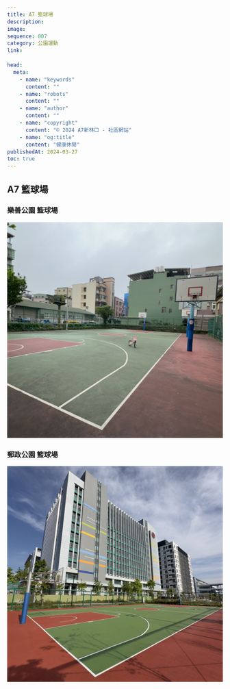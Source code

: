 ```yaml
---
title: A7 籃球場
description:
image:
sequence: 007
category: 公園運動
link:

head:
  meta:
    - name: "keywords"
      content: ""
    - name: "robots"
      content: ""
    - name: "author"
      content: ""
    - name: "copyright"
      content: "© 2024 A7新林口 - 社區網站"
    - name: "og:title"
      content: "健康休閒"
publishedAt: 2024-03-27
toc: true
---
```


## A7 籃球場

### 樂善公園 籃球場

![f007-01.jpeg](/images/fitness/f007-01.jpeg)

### 郵政公園 籃球場

![f007-02.jpeg](/images/fitness/f007-02.jpeg)
